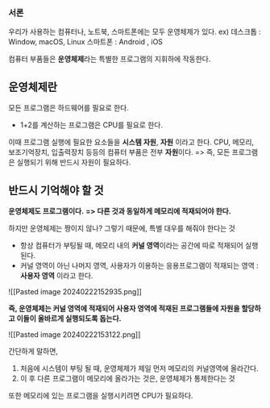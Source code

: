 ### 서론
우리가 사용하는 컴퓨터나, 노트북, 스마트폰에는 모두 운영체제가 있다.
ex) 데스크톱 : Window, macOS, Linux 스마트폰 : Android , iOS

컴퓨터 부품들은 **운영체제**라는 특별한 프로그램의 지휘하에 작동한다.

## 운영체제란

모든 프로그램은 하드웨어를 필요로 한다.
- 1+2를 계산하는 프로그램은 CPU를 필요로 한다.

이때 프로그램 실행에 필요한 요소들을 **시스템 자원**, **자원** 이라고 한다.
CPU, 메모리, 보조기억장치, 입출력장치 등등의 컴퓨터 부품은 전부 **자원**이다.
=> 즉, 모든 프로그램은 실행되기 위해 반드시 자원이 필요하다.


## 반드시 기억해야 할 것

**운영체제도 프로그램이다.**
**=> 다른 것과 동일하게 메모리에 적재되어야 한다.**

하지만 운영체제는 짱이지 않나?
그렇기 때문에, 특별 대우를 해줘야 한다는 것
- 항상 컴퓨터가 부팅될 때, 메모리 내의 **커널 영역**이라는 공간에 따로 적재되어 실행된다.
- 커널 영역이 아닌 나머지 영역, 사용자가 이용하는 응용프로그램이 적재되는 영역 : **사용자 영역** 이라고 한다.

![[Pasted image 20240222152935.png]]

**즉, 운영체제는 커널 영역에 적재되어 사용자 영역에 적재된 프로그램들에 자원을 할당하고 이들이 올바르게 실행되도록 돕는다.**

![[Pasted image 20240222153122.png]]

간단하게 말하면,
1. 처음에 시스템이 부팅 될 때, 운영체제가 제일 먼저 메모리의 커널영역에 올라간다.
2. 이 후 다른 프로그램이 메모리에 올라가는 것은, 운영체제가 통제한다는 것

또한 메모리에 있는 프로그램을 실행시키려면 CPU가 필요하다.

